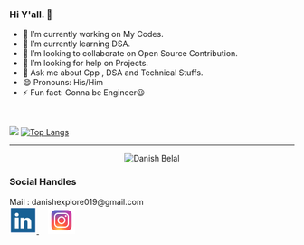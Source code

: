 ### Hi Y'all. 👋

- 🔭 I’m currently working on My Codes.
- 🌱 I’m currently learning DSA. 
- 👯 I’m looking to collaborate on Open Source Contribution.
- 🤔 I’m looking for help on Projects.
- 💬 Ask me about Cpp , DSA and Technical Stuffs.
- 😄 Pronouns: His/Him
- ⚡ Fun fact: Gonna be Engineer😃
<br>

<img src = "https://github-readme-stats.vercel.app/api?username=Danish-Belal&&show_icons=true&title_color=ffffff&icon_color=bb2acf&text_color=daf7dc&bg_color=151515     ">  [![Top Langs](https://github-readme-stats.vercel.app/api/top-langs/?username=Danish-Belal&layout=compact)](https://github.com/Danish-Belal/github-readme-stats)


<hr>
<p align="center"> <img src="https://komarev.com/ghpvc/?username=Danish-Belal&style=plastic&label=PROFILE+VIEWS" alt="Danish Belal" /> </p>

<h3> Social Handles </h3>
Mail : danishexplore019@gmail.com
<br>
 <a href="https://www.linkedin.com/in/danish-belal-6a72a91b1/">
     <img src="Images/Linkedln.png">
     </a>  &nbsp; &nbsp;
     <a href="https://www.instagram.com/__its_danish/">
          <img src="Images/instagram.png">
     </a>



